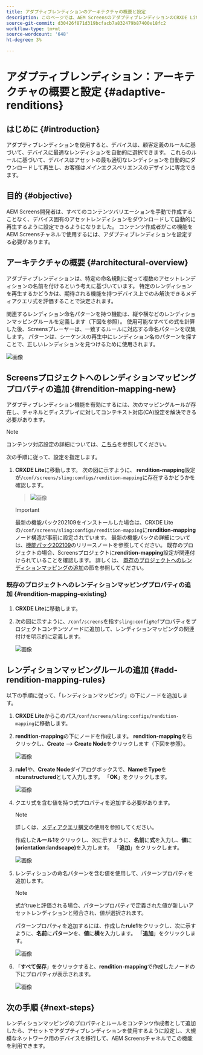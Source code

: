 ```yaml
---
title: アダプティブレンディションのアーキテクチャの概要と設定
description: このページでは、AEM ScreensのアダプティブレンディションのCRXDE Liteにおけるアーキテクチャの概要と設定について説明します。
source-git-commit: d30426f871d319bcfacb7a832479b87400e18fc2
workflow-type: tm+mt
source-wordcount: '648'
ht-degree: 3%

---
```



# アダプティブレンディション：アーキテクチャの概要と設定 {#adaptive-renditions}

## はじめに {#introduction}

アダプティブレンディションを使用すると、デバイスは、顧客定義のルールに基づいて、デバイスに最適なレンディションを自動的に選択できます。 これらのルールに基づいて、デバイスはアセットの最も適切なレンディションを自動的にダウンロードして再生し、お客様は&#x200B;*メイン*&#x200B;エクスペリエンスのデザインに専念できます。

## 目的 {#objective}

AEM Screens開発者は、すべてのコンテンツバリエーションを手動で作成することなく、デバイス固有のアセットレンディションをダウンロードして自動的に再生するように設定できるようになりました。 コンテンツ作成者がこの機能をAEM Screensチャネルで使用するには、アダプティブレンディションを設定する必要があります。

## アーキテクチャの概要 {#architectural-overview}

アダプティブレンディションは、特定の命名規則に従って複数のアセットレンディションの名前を付けるという考えに基づいています。 特定のレンディションを再生するかどうかは、期待される機能を持つデバイス上でのみ解決できるメディアクエリ式を評価することで決定されます。

関連するレンディション命名パターンを持つ機能は、縦や横などのレンディションマッピングルールを定義します（下図を参照）。 使用可能なすべての式を計算した後、Screensプレーヤーは、一致するルールに対応する命名パターンを収集します。 パターンは、シーケンスの再生中にレンディション名のパターンを探すことで、正しいレンディションを見つけるために使用されます。

![画像](/help/user-guide/assets/adaptive-renditions/adaptive-renditions.png)

## Screensプロジェクトへのレンディションマッピングプロパティの追加 {#rendition-mapping-new}

アダプティブレンディション機能を有効にするには、次のマッピングルールが存在し、チャネルとディスプレイに対してコンテキスト対応(CA)設定を解決できる必要があります。

>[!NOTE]
>コンテンツ対応設定の詳細については、[こちら](https://sling.apache.org/documentation/bundles/context-aware-configuration/context-aware-configuration.html)を参照してください。

次の手順に従って、設定を指定します。

1. **CRXDE Lite**&#x200B;に移動します。 次の図に示すように、 **rendition-mapping**&#x200B;設定が`/conf/screens/sling:configs/rendition-mapping`に存在するかどうかを確認します。

   >![画像](/help/user-guide/assets/adaptive-renditions/mapping-rules1.png)

   >[!IMPORTANT]
   >最新の機能パック202109をインストールした場合は、CRXDE Liteの`/conf/screens/sling:configs/rendition-mapping`に&#x200B;**rendition-mapping**&#x200B;ノード構造が事前に設定されています。 最新の機能パックの詳細については、[機能パック202109](/help/user-guide/release-notes-fp-202109.md)のリリースノートを参照してください。
   >既存のプロジェクトの場合、Screensプロジェクトに&#x200B;**rendition-mapping**&#x200B;設定が関連付けられていることを確認します。 詳しくは、 [既存のプロジェクトへのレンディションマッピングの追加](#rendition-mapping-existing)の節を参照してください。

### 既存のプロジェクトへのレンディションマッピングプロパティの追加 {#rendition-mapping-existing}

1. **CRXDE Lite**&#x200B;に移動します。

1. 次の図に示すように、`/conf/screens`を指す`sling:configRef`プロパティをプロジェクトコンテンツノードに追加して、レンディションマッピングの関連付けを明示的に定義します。

   ![画像](/help/user-guide/assets/adaptive-renditions/renditon-mapping2.png)


## レンディションマッピングルールの追加 {#add-rendition-mapping-rules}

以下の手順に従って、「レンディションマッピング」の下にノードを追加します。

1. **CRXDE Lite**&#x200B;からこのパス`/conf/screens/sling:configs/rendition-mapping`に移動します。

1. **rendition-mapping**&#x200B;の下にノードを作成します。 **rendition-mapping**&#x200B;を右クリックし、**Create** —> **Create Node**&#x200B;をクリックします（下図を参照）。

   ![画像](/help/user-guide/assets/adaptive-renditions/add-node1.png)

1. **rule1**&#x200B;や、**Create Node**&#x200B;ダイアログボックスで、**Name**&#x200B;を&#x200B;**Type**&#x200B;を&#x200B;**nt:unstructured**&#x200B;として入力します。 「**OK**」をクリックします。

   ![画像](/help/user-guide/assets/adaptive-renditions/add-node2.png)


1. クエリ式を含む値を持つ式プロパティを追加する必要があります。

   >[!NOTE]
   >詳しくは、[メディアクエリ構文](https://developer.mozilla.org/en-US/docs/Web/CSS/Media_Queries/Using_media_queries)の使用を参照してください。

   作成した&#x200B;**ルール1**&#x200B;をクリックし、次に示すように、**名前**&#x200B;に&#x200B;**式**&#x200B;を入力し、**値**&#x200B;に&#x200B;**(orientation:landscape)**&#x200B;を入力します。 「**追加**」をクリックします。

   ![画像](/help/user-guide/assets/adaptive-renditions/add-node3.png)

1. レンディションの命名パターンを含む値を使用して、パターンプロパティを追加します。

   >[!NOTE]
   >式がtrueと評価される場合、パターンプロパティで定義された値が新しいアセットレンディションと照合され、値が選択されます。

   パターンプロパティを追加するには、作成した&#x200B;**rule1**&#x200B;をクリックし、次に示すように、**名前**&#x200B;に&#x200B;**パターン**&#x200B;を、**値**&#x200B;に&#x200B;**横**&#x200B;を入力します。 「**追加**」をクリックします。

   ![画像](/help/user-guide/assets/adaptive-renditions/add-node4.png)

1. 「**すべて保存**」をクリックすると、**rendition-mapping**&#x200B;で作成したノードの下にプロパティが表示されます。

   ![画像](/help/user-guide/assets/adaptive-renditions/add-node5.png)


## 次の手順 {#next-steps}

レンディションマッピングのプロパティとルールをコンテンツ作成者として追加したら、アセットでアダプティブレンディションを使用するように設定し、大規模なネットワーク用のデバイスを移行して、AEM Screensチャネルでこの機能を利用できます。
